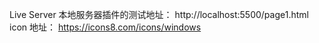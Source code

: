 Live Server 本地服务器插件的测试地址：
http://localhost:5500/page1.html
icon 地址：
https://icons8.com/icons/windows